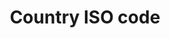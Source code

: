 ---
title: 'Country ISO code'
field: 'is.coverage.countryAlpha2'
slug: 'global-country-iso-code'
description: 'Official 2 letter ISO country code'
comment: 'select from control list'
required: False
vocabulary: 'vocabulary.txt'
module: 'Coverage'
cluster: 'Global'
policy: 'Controlled value. Multi select from control list.'
---